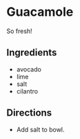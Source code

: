 # Guacamole
So fresh!

## Ingredients
* avocado
* lime
* salt
* cilantro

## Directions

* Add salt to bowl.

